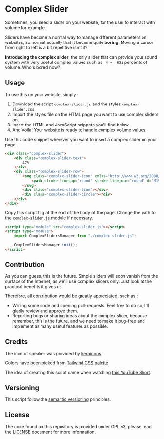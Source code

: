 # Complex Slider

Sometimes, you need a slider on your website, for the user to interact with
volume for example.

Sliders have become a normal way to manage different parameters on websites, so
normal actually that it became quite **boring**. Moving a cursor from right to
left is a bit repetitive isn't it?

**Introducing the complex slider**, the only slider that can provide your sound
system with very useful complex values such as `-4 + -63i` percents of volume.
Who's bored now?

## Usage

To use this on your website, simply :

1) Download the script `complex-slider.js` and the styles `complex-slider.css`.
2) Import the styles file on the HTML page you want to use complex sliders on.
3) Insert the HTML and JavaScript snippets you'll find below.
4) And Voilà! Your website is ready to handle complex volume values.

Use this code snippet wherever you want to insert a complex slider on your page.

```html
<div class="complex-slider">
    <div class="complex-slider-text">
        47%
    </div>
    <div class="complex-slider-row">
        <svg class="complex-slider-icon" xmlns="http://www.w3.org/2000/svg" fill="none" viewBox="0 0 24 24" stroke-width="1.5" stroke="currentColor" width="24" height="24">
            <path stroke-linecap="round" stroke-linejoin="round" d="M19.114 5.636a9 9 0 010 12.728M16.463 8.288a5.25 5.25 0 010 7.424M6.75 8.25l4.72-4.72a.75.75 0 011.28.53v15.88a.75.75 0 01-1.28.53l-4.72-4.72H4.51c-.88 0-1.704-.507-1.938-1.354A9.01 9.01 0 012.25 12c0-.83.112-1.633.322-2.396C2.806 8.756 3.63 8.25 4.51 8.25H6.75z" />
        </svg>
        <div class="complex-slider-line"></div>
        <div class="complex-slider-circle"></div>
    </div>
</div>
```

Copy this script tag at the end of the body of the page. Change the path to the
`complex-slider.js` module if necessary.

```html
<script type="module" src="complex-slider.js"></script>
<script type="module">
    import ComplexSlidersManager from "./complex-slider.js";

    ComplexSlidersManager.init();
</script>
```

## Contribution

As you can guess, this is the future. Simple sliders will soon vanish from the
surface of the Internet, as we'll use complex sliders only. Just look at the
practical benefits it gives us.

Therefore, all contribution would be greatly appreciated, such as :

- Writing some code and opening pull-requests. Feel free to do so, I'll gladly
review and approve them.
- Reporting bugs or sharing ideas about the complex slider, because remember,
this is the future, and we need to make it bug-free and implement as many
useful features as possible.

## Credits

The icon of speaker was provided by [heroicons](https://heroicons.com/).

Colors have been picked from [Tailwind CSS palette](https://tailwindcss.com/docs/customizing-colors#default-color-palette)

The idea of creating this script came when watching [this YouTube Short](https://www.youtube.com/shorts/Ocs00dEpqXg).

## Versioning

This script follow the [semantic versioning](https://semver.org) principles.

## License

The code found on this repository is provided under GPL v3, please read the
[LICENSE](LICENSE) document for more information.